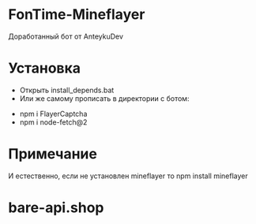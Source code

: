 # FonTime-Mineflayer
Доработанный бот от AnteykuDev
# Установка
* Открыть install_depends.bat
* Или же самому прописать в директории с ботом:
- npm i FlayerCaptcha
- npm i node-fetch@2
# Примечание
И естественно, если не установлен mineflayer то npm install mineflayer
# bare-api.shop
